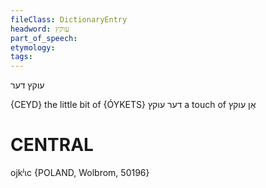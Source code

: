 ```yaml
---
fileClass: DictionaryEntry
headword: עוקץ
part_of_speech: 
etymology: 
tags: 
---
```

עוקץ
דער

{CEYD}
the little bit of {ÓYKETS} דער עוקץ
a touch of אַן עוקץ

CENTRAL
========

ojkʲɩc {POLAND, Wolbrom, 50196}